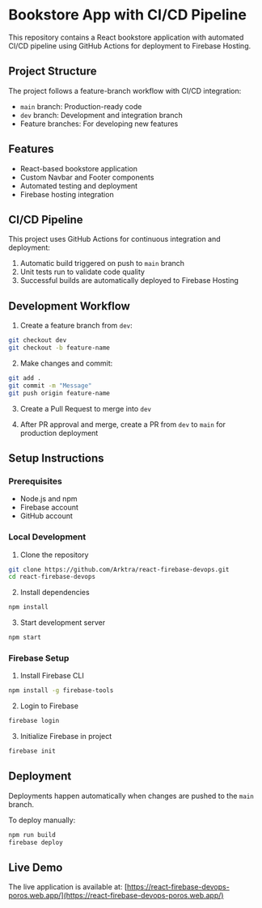 # Bookstore App with CI/CD Pipeline

This repository contains a React bookstore application with automated CI/CD pipeline using GitHub Actions for deployment to Firebase Hosting.

## Project Structure

The project follows a feature-branch workflow with CI/CD integration:

- `main` branch: Production-ready code
- `dev` branch: Development and integration branch
- Feature branches: For developing new features

## Features

- React-based bookstore application
- Custom Navbar and Footer components
- Automated testing and deployment
- Firebase hosting integration

## CI/CD Pipeline

This project uses GitHub Actions for continuous integration and deployment:

1. Automatic build triggered on push to `main` branch
2. Unit tests run to validate code quality
3. Successful builds are automatically deployed to Firebase Hosting

## Development Workflow

1. Create a feature branch from `dev`:
```bash
git checkout dev
git checkout -b feature-name
```

2. Make changes and commit:
```bash
git add .
git commit -m "Message"
git push origin feature-name
```

3. Create a Pull Request to merge into `dev`

4. After PR approval and merge, create a PR from `dev` to `main` for production deployment

## Setup Instructions

### Prerequisites
- Node.js and npm
- Firebase account
- GitHub account

### Local Development
1. Clone the repository
```bash
git clone https://github.com/Arktra/react-firebase-devops.git
cd react-firebase-devops
```

2. Install dependencies
```bash
npm install
```

3. Start development server
```bash
npm start
```

### Firebase Setup
1. Install Firebase CLI
```bash
npm install -g firebase-tools
```

2. Login to Firebase
```bash
firebase login
```

3. Initialize Firebase in project
```bash
firebase init
```

## Deployment

Deployments happen automatically when changes are pushed to the `main` branch.

To deploy manually:
```bash
npm run build
firebase deploy
```

## Live Demo

The live application is available at: [https://react-firebase-devops-poros.web.app/](https://react-firebase-devops-poros.web.app/)